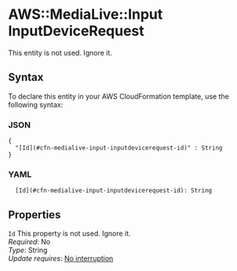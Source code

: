 # AWS::MediaLive::Input InputDeviceRequest<a name="aws-properties-medialive-input-inputdevicerequest"></a>

This entity is not used\. Ignore it\.

## Syntax<a name="aws-properties-medialive-input-inputdevicerequest-syntax"></a>

To declare this entity in your AWS CloudFormation template, use the following syntax:

### JSON<a name="aws-properties-medialive-input-inputdevicerequest-syntax.json"></a>

```
{
  "[Id](#cfn-medialive-input-inputdevicerequest-id)" : String
}
```

### YAML<a name="aws-properties-medialive-input-inputdevicerequest-syntax.yaml"></a>

```
  [Id](#cfn-medialive-input-inputdevicerequest-id): String
```

## Properties<a name="aws-properties-medialive-input-inputdevicerequest-properties"></a>

`Id`  <a name="cfn-medialive-input-inputdevicerequest-id"></a>
This property is not used\. Ignore it\.  
*Required*: No  
*Type*: String  
*Update requires*: [No interruption](https://docs.aws.amazon.com/AWSCloudFormation/latest/UserGuide/using-cfn-updating-stacks-update-behaviors.html#update-no-interrupt)